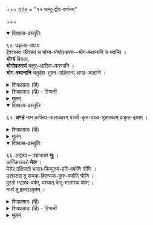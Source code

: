 +++
title = "१५ जम्बू-द्वीप-वर्णनम्"

+++

<details open><summary>विश्वास-प्रस्तुतिः</summary>

६४. प्रकृत्य्-आदय  
ईश्वरस्य जीवस्य च भोग्य-भोगोपकरण--भोग-स्थानानि च भवन्ति ।  
**भोग्यं** विषयाः,  
**भोगोपकरणं** चक्षुर्-आदिक-करणानि ।  
**भोग-स्थानानि** चतुर्दश-भुवन-सहितान्य् अण्ड-जातानि ।
</details>

<details><summary>शिवप्रसादः (हिं)</summary>

अनुवाद -- प्रकृति आदि जीव तथा ईश्वर के भोग्यपदार्थ, भोग के साधन तथा भोग के स्थान हैं । विषय ही भोग्य पदार्थ हैं । चक्षु आदि इन्द्रियाँ भोग के साधन हैं। चौदह भुवन के साथ अण्डसमूह भोगस्थान हैं ।
</details>

<details><summary>शिवप्रसादः (हिं) - टिप्पनी</summary>

जम्बूद्वीप का वर्णन 


भा० प्र० - प्रकृति आदि जीवों के भोग्य, भोगोपकरण तथा भोग के स्थान हैं तथा ईश्वर के लीलोपकरण हैं, इस बात को 'प्रकृत्यादयः' इस वाक्य के 'च' पद से सूचित है । किञ्च ईश्वर के भी विभवादि रूप ग्रहण करने पर प्रकृति आदि उसके भोग्य आदि रूप से बनते हैं । 
</details>



<details><summary>मूलम्</summary>

६४. प्रकृत्यादय ईश्वरस्य जीवस्य च भोग्यभोगोपकरणभोगस्थानानि च भवन्ति । भोग्यं विषयाः भोगोपकरणं चक्षुरादिककरणानि । भोगस्थानानि चतुर्दशभुवनसहितान्यण्डजातानि ।
</details>


<details open><summary>विश्वास-प्रस्तुतिः</summary>

६५. **अण्डं** नाम कपित्थ-फलाकारम् पञ्ची-कृत-पञ्च-भूतारब्धम् प्राकृत-द्रव्यम् ।
</details>

<details><summary>शिवप्रसादः (हिं)</summary>

पञ्चीकृत भूतों से बना हुआ तथा कपित्थ ( कैंथ ) के फल के सदृश आकार वाला प्राकृत द्रव्य ही ब्रह्माण्ड कहलाता है । 
</details>

<details><summary>मूलम्</summary>

६५. अण्डं नाम कपित्थफलाकारम् पञ्चीकृतपञ्चभूतारब्धम् प्राकृतद्रव्यम् ।
</details>


<details open><summary>विश्वास-प्रस्तुतिः</summary>

६६. तद्यथा – पद्माकारा **भूः** ।  
कर्णिकाकारो **मेरुः** ।  
मेरोर् दक्षिणतो भारत-किम्पुरुष-हरि-वर्षाणि त्रीणि ।  
उत्तरतस् तु रम्यक-हिरण्यक-कुरु-वर्षाणि त्रीणि ।  
पुरतो भद्राश्व-वर्षम्, पश्चात् केतु-मालाख्यं वर्षम् ।  
मध्यं तु इलाऽऽवृतम् ।
</details>

<details><summary>शिवप्रसादः (हिं)</summary>

वह इस प्रकार है— पृथिवी कमल के सदृश आकारवाली है । उस कमल के ऊपर होने वाला कर्णिका के सदृश आकारवाला सुमेरु पर्वत है । सुमेरु पर्वत के दाहिनी तरफ भारतवर्ष, किम्पुरुषवर्ष तथा हरिवर्ष ये तीन वर्ष हैं। उसके उत्तर की ओर रम्यक, हिरण्यक एवं कुरु वर्ष ये तीन वर्ष हैं। उसके आगे भद्राश्ववर्ष, पीछे केतुमालवर्ष तथा मध्य में इलावृत्तवर्ष हैं । 
</details>

<details><summary>शिवप्रसादः (हिं) - टिप्पनी</summary>

यह चौदह भुवनों वाला ब्रह्माण्ड अण्डकटाह से आवृत है । विष्णुपुराण में कहा भी गया है- 


> 'एतद्-अण्ड-कटाहेन  
तिर्यक् चोर्ध्वम् अधस् तथा ।   
कपित्थस्य यथा बीजं  
सर्वतो व?? समावृतम् ॥' 


अर्थात् जिस प्रकार कपित्थ का बीज कपित्थ के फल से पूर्णरूप से समावृत रहता है, उसी प्रकार चतुर्दश भुवनात्मक ब्रह्माण्ड चारों तरफ से अण्डकटाह से समावृत है । 

इस ब्रह्माण्ड में पृथिवी कमल के सदृश आकार वाली है और जिस प्रकार कमल के बीच में उसकी कणिकाएँ निकली होती हैं, उसी प्रकार पृथिवी पर सुमेरु पर्वत अव- स्थित है।  
महर्षि पराशर कहते हैं—  'भूपद्मस्यास्य शैलोऽयं कणिकाकारसंस्थितः ।' अर्थात् पृथिवी रूपी कमल पर यह सुमेरु पर्वत कर्णिका के रूप में अवस्थित है । 

इस पृथिवी पर सुमेरु पर्वत के चारो तरफ नव वर्ष हैं। जैसे – सुमेरु पर्वत के दाहिनी ओर तीन वर्ष हैं - भारत, किम्पुरुषवर्ष एवं हरिवर्ष । उत्तर की ओर तीन [[९७]] वर्ष हैं- रम्यक वर्ष, हिरण्यक वर्ष और कुरु वर्ष । उसके पूर्व में भद्राश्व वर्ष है । पश्चिम में केतुमाल वर्ष है तथा बीच में इलावृत्त वर्ष है । 
</details>


<details><summary>मूलम्</summary>

६६. तद्यथा – पद्माकारा भूः । कर्णिकाकारो मेरुः । मेरोर्दक्षिणतो भारतकिम्पुरुष- हरिवर्षाणि त्रीणि । उत्तरतस्तु रम्यकहिरण्यककुरुवर्षाणि त्रीणि । पुरतो भद्राश्ववर्षम्, पश्चात् केतुमालाख्यं वर्षम् । मध्यं तु इलावृतम् ।
</details>






